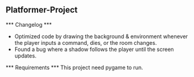 ## Platformer-Project

*** Changelog ***
- Optimized code by drawing the background & environment whenever the player inputs a command, dies, or the room changes.
- Found a bug where a shadow follows the player until the screen updates.

*** Requirements ***
This project need pygame to run. 
